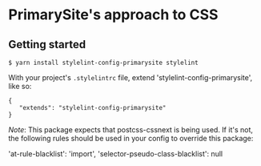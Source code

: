 # PrimarySite's approach to CSS

## Getting started

    $ yarn install stylelint-config-primarysite stylelint

With your project's `.stylelintrc` file, extend 'stylelint-config-primarysite',
like so:

    {
       "extends": "stylelint-config-primarysite"
    }

*Note*: This package expects that postcss-cssnext is being used. If it's not,
the following rules should be used in your config to override this package:

  'at-rule-blacklist': 'import',
  'selector-pseudo-class-blacklist': null
